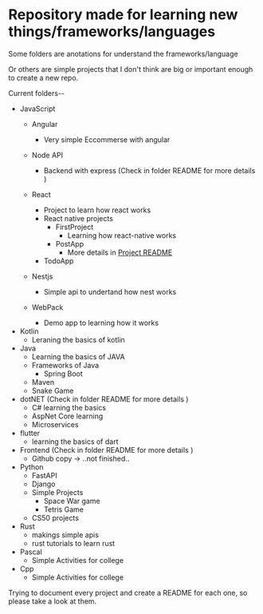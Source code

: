 # Repository made for learning new things/frameworks/languages

Some folders are anotations for understand the frameworks/language

Or others are simple projects that I don't think are big or important enough to create a new repo.

Current folders--

* JavaScript
    * Angular
        * Very simple Eccommerse with angular
    * Node API
        * Backend with express (Check in folder README for more details )
    * React
        * Project to learn how react works
        * React native projects
            * FirstProject
               * Learning how react-native works
            * PostApp
               * More details in [Project README](./javascript/React/React_native/PostApp/README.md)
        * TodoApp
            
    * Nestjs 
        * Simple api to undertand how nest works
    * WebPack
        * Demo app to learning how it works
* Kotlin
    * Leraning the basics of kotlin
* Java
    * Learning the basics of JAVA
    * Frameworks of Java
        * Spring Boot
    * Maven 
    * Snake Game
* dotNET (Check in folder README for more details ) 
    * C# learning the basics
    * AspNet Core learning
    * Microservices 
* flutter 
    * learning the basics of dart
* Frontend (Check in folder README for more details )
    * Github copy -> ..not finished..
* Python
    * FastAPI
    * Django
    * Simple Projects
        * Space War game
        * Tetris Game
    * CS50 projects
* Rust
   * makings simple apis
   * rust tutorials to learn rust
* Pascal
   * Simple Activities for college
* Cpp
   * Simple Activities for college

Trying to document every project and create a README for each one, so please take a look at them.
